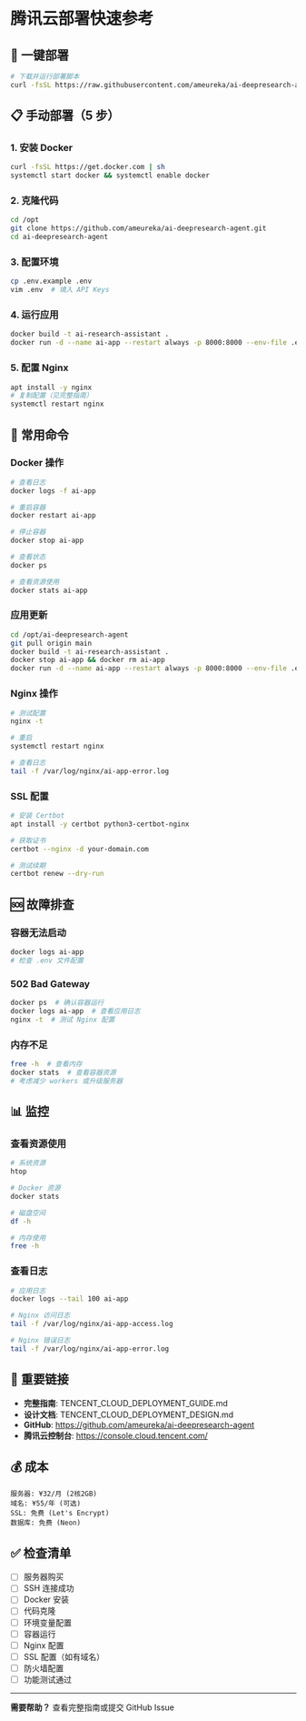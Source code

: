 # 腾讯云部署快速参考

## 🚀 一键部署

```bash
# 下载并运行部署脚本
curl -fsSL https://raw.githubusercontent.com/ameureka/ai-deepresearch-agent/main/deploy_tencent.sh | sudo bash
```

## 📋 手动部署（5 步）

### 1. 安装 Docker
```bash
curl -fsSL https://get.docker.com | sh
systemctl start docker && systemctl enable docker
```

### 2. 克隆代码
```bash
cd /opt
git clone https://github.com/ameureka/ai-deepresearch-agent.git
cd ai-deepresearch-agent
```

### 3. 配置环境
```bash
cp .env.example .env
vim .env  # 填入 API Keys
```

### 4. 运行应用
```bash
docker build -t ai-research-assistant .
docker run -d --name ai-app --restart always -p 8000:8000 --env-file .env ai-research-assistant
```

### 5. 配置 Nginx
```bash
apt install -y nginx
# 复制配置（见完整指南）
systemctl restart nginx
```

## 🔧 常用命令

### Docker 操作
```bash
# 查看日志
docker logs -f ai-app

# 重启容器
docker restart ai-app

# 停止容器
docker stop ai-app

# 查看状态
docker ps

# 查看资源使用
docker stats ai-app
```

### 应用更新
```bash
cd /opt/ai-deepresearch-agent
git pull origin main
docker build -t ai-research-assistant .
docker stop ai-app && docker rm ai-app
docker run -d --name ai-app --restart always -p 8000:8000 --env-file .env ai-research-assistant
```

### Nginx 操作
```bash
# 测试配置
nginx -t

# 重启
systemctl restart nginx

# 查看日志
tail -f /var/log/nginx/ai-app-error.log
```

### SSL 配置
```bash
# 安装 Certbot
apt install -y certbot python3-certbot-nginx

# 获取证书
certbot --nginx -d your-domain.com

# 测试续期
certbot renew --dry-run
```

## 🆘 故障排查

### 容器无法启动
```bash
docker logs ai-app
# 检查 .env 文件配置
```

### 502 Bad Gateway
```bash
docker ps  # 确认容器运行
docker logs ai-app  # 查看应用日志
nginx -t  # 测试 Nginx 配置
```

### 内存不足
```bash
free -h  # 查看内存
docker stats  # 查看容器资源
# 考虑减少 workers 或升级服务器
```

## 📊 监控

### 查看资源使用
```bash
# 系统资源
htop

# Docker 资源
docker stats

# 磁盘空间
df -h

# 内存使用
free -h
```

### 查看日志
```bash
# 应用日志
docker logs --tail 100 ai-app

# Nginx 访问日志
tail -f /var/log/nginx/ai-app-access.log

# Nginx 错误日志
tail -f /var/log/nginx/ai-app-error.log
```

## 🔗 重要链接

- **完整指南**: TENCENT_CLOUD_DEPLOYMENT_GUIDE.md
- **设计文档**: TENCENT_CLOUD_DEPLOYMENT_DESIGN.md
- **GitHub**: https://github.com/ameureka/ai-deepresearch-agent
- **腾讯云控制台**: https://console.cloud.tencent.com/

## 💰 成本

```
服务器: ¥32/月 (2核2GB)
域名: ¥55/年 (可选)
SSL: 免费 (Let's Encrypt)
数据库: 免费 (Neon)
```

## ✅ 检查清单

- [ ] 服务器购买
- [ ] SSH 连接成功
- [ ] Docker 安装
- [ ] 代码克隆
- [ ] 环境变量配置
- [ ] 容器运行
- [ ] Nginx 配置
- [ ] SSL 配置（如有域名）
- [ ] 防火墙配置
- [ ] 功能测试通过

---

**需要帮助？** 查看完整指南或提交 GitHub Issue
